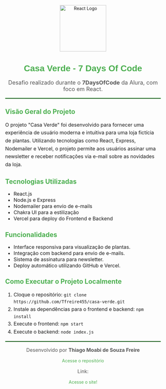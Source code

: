<div style="text-align: center;">
  <img src="https://upload.wikimedia.org/wikipedia/commons/a/a7/React-icon.svg" alt="React Logo" width="150">
  <h1 style="font-family: Arial, sans-serif; color: #4CAF50;">Casa Verde - 7 Days Of Code</h1>
  <p style="font-size: 18px; color: #555;">Desafio realizado durante o <strong>7DaysOfCode</strong> da Alura, com foco em React.</p>
</div>

<hr style="border: 1px solid #4CAF50;">

<h2 style="color: #4CAF50;">Visão Geral do Projeto</h2>
<p style="line-height: 1.6; font-size: 16px;">
  O projeto "Casa Verde" foi desenvolvido para fornecer uma experiência de usuário moderna e intuitiva para uma loja fictícia de plantas. 
  Utilizando tecnologias como React, Express, Nodemailer e Vercel, o projeto permite aos usuários assinar uma newsletter 
  e receber notificações via e-mail sobre as novidades da loja.
</p>

<h2 style="color: #4CAF50;">Tecnologias Utilizadas</h2>
<ul style="font-size: 16px;">
  <li>React.js</li>
  <li>Node.js e Express</li>
  <li>Nodemailer para envio de e-mails</li>
  <li>Chakra UI para a estilização</li>
  <li>Vercel para deploy do Frontend e Backend</li>
</ul>

<h2 style="color: #4CAF50;">Funcionalidades</h2>
<ul style="font-size: 16px;">
  <li>Interface responsiva para visualização de plantas.</li>
  <li>Integração com backend para envio de e-mails.</li>
  <li>Sistema de assinatura para newsletter.</li>
  <li>Deploy automático utilizando GitHub e Vercel.</li>
</ul>

<h2 style="color: #4CAF50;">Como Executar o Projeto Localmente</h2>
<ol style="font-size: 16px; line-height: 1.6;">
  <li>Cloque o repositório: <code>git clone https://github.com/Tfreire455/casa-verde.git</code></li>
  <li>Instale as dependências para o frontend e backend: <code>npm install</code></li>
  <li>Execute o frontend: <code>npm start</code></li>
  <li>Execute o backend: <code>node index.js</code></li>
</ol>

<hr style="border: 1px solid #4CAF50;">

<div style="text-align: center;">
  <p style="font-size: 16px; color: #555;">Desenvolvido por <strong>Thiago Moabi de Souza Freire</strong></p>
  <a href="https://github.com/Tfreire455/casa-verde" style="color: #4CAF50; text-decoration: none;">Acesse o repositório</a>
</div>

<div style="text-align: center;">
  <p style="font-size: 16px; color: #555;">Link:</strong></p>
  <a href="[https://casa-verde-nu-eight.vercel.app/" style="color: #4CAF50; text-decoration: none;">Acesse o site!</a>
</div>
